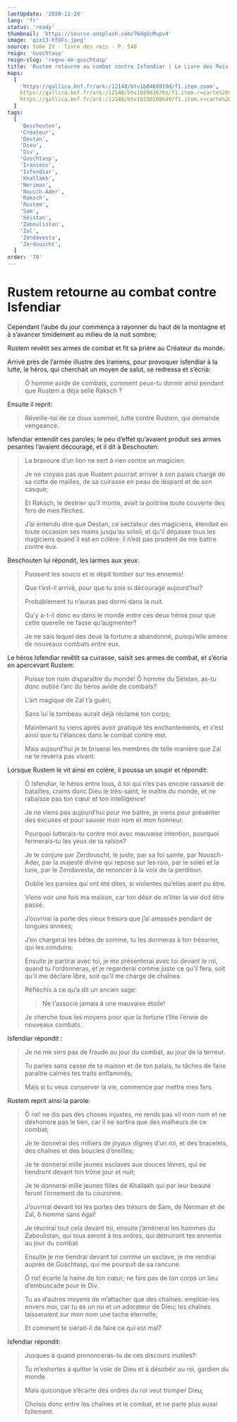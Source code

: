 ```yaml
---
lastUpdate: '2020-11-28'
lang: 'fr'
status: 'ready'
thumbnail: 'https://source.unsplash.com/76dgUcMupv4'
image: 'qix13-hfGFs.jpeg'
source: tome IV - livre des rois - P. 540
reign: 'Guschtasp'
reign-slug: 'regne-de-guschtasp'
title: 'Rustem retourne au combat contre Isfendiar | Le Livre des Rois | Shâhnâmeh'
maps:
  [
    'https://gallica.bnf.fr/ark:/12148/btv1b8468919d/f1.item.zoom',
    https://gallica.bnf.fr/ark:/12148/btv1b5963670z/f1.item.r=carte%20touran.zoom,
    https://gallica.bnf.fr/ark:/12148/btv1b550108649/f1.item.r=carte%20touran.zoom,
  ]
tags:
  [
    'Beschouten',
    'Créateur',
    'Destan',
    'Dieu',
    'Div',
    'Guschtasp',
    'Iraniens',
    'Isfendiar',
    'Khallakh',
    'Neriman',
    'Nousch-Ader',
    'Raksch',
    'Rustem',
    'Sam',
    'Séistan',
    'Zaboulistan',
    'Zal',
    'Zendavesta',
    'Zerdouscht',
  ]
order: '79'
---
```


<!-- LTeX: language=fr -->

# Rustem retourne au combat contre Isfendiar

Cependant l’aube du jour commença à rayonner du haut de la montagne et à s’avancer timidement au milieu de la nuit sombre;

Rustem revêtit ses armes de combat et fit sa prière au Créateur du monde.

Arrivé près de l’armée illustre des Iraniens, pour provoquer Isfendiar à la lutte, le héros, qui cherchait un moyen de salut, se redressa et s’écria:

> Ô homme avide de combats, comment peux-tu dormir ainsi pendant que Rustem a déjà sellé Raksch ?

Ensuite il reprit:

> Réveille-toi de ce doux sommeil, lutte contre Rustem, qui demande vengeance.

Isfendiar entendit ces paroles; le peu d’effet qu’avaient produit ses armes pesantes l’avaient découragé, et il dit à Beschouten:

> La bravoure d’un lion ne sert à rien contre un magicien.
>
> Je ne croyais pas que Rustem pourrait arriver à son palais chargé de sa cotte de mailles, de sa cuirasse en peau de léopard et de son casque;
>
> Et Raksch, le destrier qu’il monte, avait la poitrine toute couverte des fers de mes flèches.
>
> J’ai entendu dire que Destan, ce sectateur des magiciens, étendait en toute occasion ses mains jusqu’au soleil, et qu’il dépasse tous les magiciens quand il est en colère: il n’est pas prudent de me battre contre eux.

Beschouten lui répondit, les larmes aux yeux:

> Puissent les soucis et le dépit tomber sur tes ennemis!
>
> Que t’est-il arrivé, pour que tu sois si découragé aujourd’hui?
>
> Probablement tu n’auras pas dormi dans la nuit.
>
> Qu’y a-t-il donc eu dans le monde entre ces deux héros pour que cette querelle ne fasse qu’augmenter?
>
> Je ne sais lequel des deux la fortune a abandonné, puisqu’elle amène de nouveaux combats entre eux.

Le héros Isfendiar revêtit sa cuirasse, saisit ses armes de combat, et s’écria en apercevant Rustem:

> Puisse ton nom disparaître du monde! Ô homme du Séistan, as-tu donc oublié l’arc du héros avide de combats?
>
> L’art magique de Zal t’a guéri;
>
> Sans lui le tombeau aurait déjà réclamé ton corps;
>
> Maintenant tu viens après avoir pratiqué tes enchantements, et c’est ainsi que tu t’élances dans le combat contre moi.
>
> Mais aujourd’hui je te briserai les membres de telle manière que Zal ne te reverra pas vivant.

Lorsque Rustem le vit ainsi en colère, il poussa un soupir et répondit:

> Ô Isfendiar, le héros entre tous, ô toi qui n’es pas encore rassasié de batailles, crains donc Dieu le très-saint, le maître du monde, et ne rabaisse pas ton cœur et ton intelligence!
>
> Je ne viens pas aujourd’hui pour me battre, je viens pour présenter des excuses et pour sauver mon nom et mon honneur.
>
> Pourquoi lutterais-tu contre moi avec mauvaise intention, pourquoi fermerais-tu les yeux de ta raison?
>
> Je te conjure par Zerdouscht, le juste, par sa foi sainte, par Nousch-Ader, par la majesté divine qui repose sur les rois, par le soleil et la lune, par le Zendavesta, de renoncer à la voix de la perdition.
>
> Oublie les paroles qui ont été dites, si violentes qu’elles aient pu être.
>
> Viens voir une fois ma maison, car ton désir de m’ôter la vie doit être passé.
>
> J’ouvrirai la porte des vieux trésors que j’ai amassés pendant de longues années;
>
> J’en chargerai tes bêtes de somme, tu les donneras à ton trésorier, qui les conduira;
>
> Ensuite je partirai avec toi, je me présenterai avec toi devant le roi, quand tu l’ordonneras, et je regarderai comme juste ce qu’il fera, soit qu’il me déclare libre, soit qu’il me charge de chaînes.
>
> Réfléchis à ce qu’a dit un ancien sage:
>
> > Ne t’associe jamais à une mauvaise étoile!
>
> Je cherche tous les moyens pour que la fortune t’ôte l’envie de nouveaux combats.

Isfendiar répondit :

> Je ne me sers pas de fraude au jour du combat, au jour de la terreur.
>
> Tu parles sans cesse de ta maison et de ton palais, tu tâches de faire paraître calmes tes traits enflammés;
>
> Mais si tu veux conserver la vie, commence par mettre mes fers.

Rustem reprit ainsi la parole:

> Ô roi! ne dis pas des choses injustes, ne rends pas vil mon nom et ne déshonore pas le tien, car il ne sortira que des malheurs de ce combat;
>
> Je te donnerai des milliers de joyaux dignes d’un roi, et des bracelets, des chaînes et des boucles d’oreilles;
>
> Je te donnerai mille jeunes esclaves aux douces lèvres, qui se tiendront devant ton trône jour et nuit;
>
> Je te donnerai mille jeunes filles de Khallakh qui par leur beauté feront l’ornement de tu couronne.
>
> J’ouvrirai devant toi les portes des trésors de Sam, de Neriman et de Zal, ô homme sans égal!
>
> Je réunirai tout cela devant toi, ensuite j’amènerai les hommes du Zaboulistan, qui tous seront à tes ordres, qui détruiront tes ennemis au jour du combat.
>
> Ensuite je me tiendrai devant toi comme un esclave, je me rendrai auprès de Guschtasp, qui me poursuit de sa rancune.
>
> Ô roi! écarte la haine de ton cœur; ne fais pas de ton corps un lieu d’embuscade pour le Div.
>
> Tu as d’autres moyens de m’attacher que des chaînes: emploie-les envers moi, car tu es un roi et un adorateur de Dieu; les chaînes laisseraient sur mon nom une tache éternelle;
>
> Et comment te siérait-il de faire ce qui est mal?

Isfendiar répondit:

> Jusques à quand prononceras-tu de ces discours inutiles?
>
> Tu m’exhortes à quitter la voie de Dieu et à désobéir au roi, gardien du monde.
>
> Mais quiconque s’écarte des ordres du roi veut tromper Dieu;
>
> Choisis donc entre les chaînes et le combat, et ne parle plus aussi follement.
